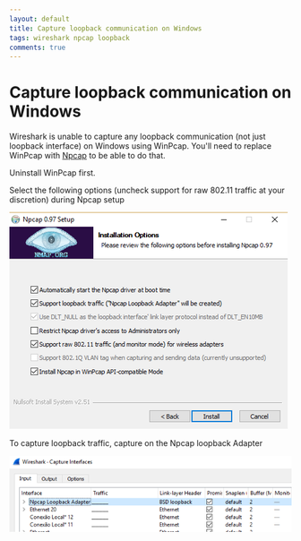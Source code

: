 ```yaml
---
layout: default
title: Capture loopback communication on Windows
tags: wireshark npcap loopback
comments: true
---
```

# Capture loopback communication on Windows

Wireshark is unable to capture any loopback communication (not just loopback interface) on Windows using WinPcap. You'll need to replace WinPcap with [Npcap](https://nmap.org/npcap/) to be able to do that.

Uninstall WinPcap first.

Select the following options (uncheck support for raw 802.11 traffic at your discretion) during Npcap setup

![Npcap Setup](/assets/img/npcap-setup.png)

To capture loopback traffic, capture on the Npcap loopback Adapter

![npcap-loopback.png](/assets/img/npcap-loopback.png)